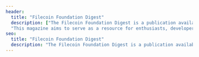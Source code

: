 ```yaml
---
header:
  title: "Filecoin Foundation Digest"
  description: ["The Filecoin Foundation Digest is a publication available both in print and online, dedicated to exploring the Filecoin ecosystem. Authors contribute exclusive articles that go into the current stage of Filecoin, its challenges, and its potential for future evolution.",
  "This magazine aims to serve as a resource for enthusiasts, developers, and investors interested in decentralized storage solutions and the broader implications of blockchain technology."]
seo:
  title: "Filecoin Foundation Digest"
  description: "The Filecoin Foundation Digest is a publication available both in print and online, dedicated to exploring the Filecoin ecosystem. Authors contribute exclusive articles that go into the current stage of Filecoin, its challenges, and its potential for future evolution."
---
```

